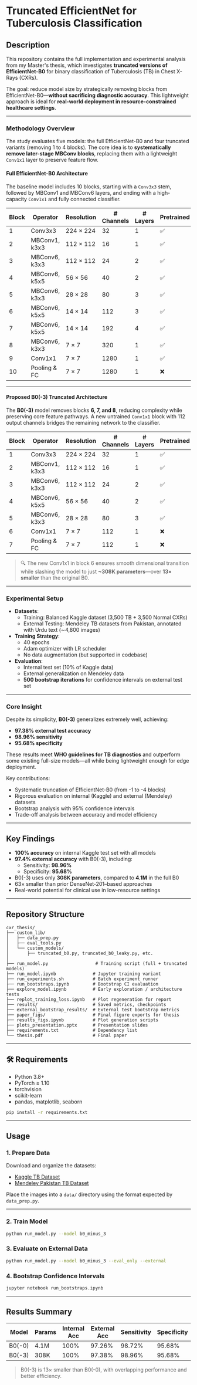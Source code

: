 # Truncated EfficientNet for Tuberculosis Classification

## Description

This repository contains the full implementation and experimental analysis from my Master's thesis, which investigates **truncated versions of EfficientNet-B0** for binary classification of Tuberculosis (TB) in Chest X-Rays (CXRs).

The goal: reduce model size by strategically removing blocks from EfficientNet-B0—**without sacrificing diagnostic accuracy**. This lightweight approach is ideal for **real-world deployment in resource-constrained healthcare settings**.

---

### Methodology Overview

The study evaluates five models: the full EfficientNet-B0 and four truncated variants (removing 1 to 4 blocks). The core idea is to **systematically remove later-stage MBConv blocks**, replacing them with a lightweight `Conv1x1` layer to preserve feature flow.

#### Full EfficientNet-B0 Architecture

The baseline model includes 10 blocks, starting with a `Conv3x3` stem, followed by MBConv1 and MBConv6 layers, and ending with a high-capacity `Conv1x1` and fully connected classifier.

| Block | Operator         | Resolution     | # Channels | # Layers | Pretrained |
|-------|------------------|----------------|------------|-----------|------------|
| 1     | Conv3x3          | 224 × 224      | 32         | 1         | ✅          |
| 2     | MBConv1, k3x3    | 112 × 112      | 16         | 1         | ✅          |
| 3     | MBConv6, k3x3    | 112 × 112      | 24         | 2         | ✅          |
| 4     | MBConv6, k5x5    | 56 × 56        | 40         | 2         | ✅          |
| 5     | MBConv6, k3x3    | 28 × 28        | 80         | 3         | ✅          |
| 6     | MBConv6, k5x5    | 14 × 14        | 112        | 3         | ✅          |
| 7     | MBConv6, k5x5    | 14 × 14        | 192        | 4         | ✅          |
| 8     | MBConv6, k3x3    | 7 × 7          | 320        | 1         | ✅          |
| 9     | Conv1x1          | 7 × 7          | 1280       | 1         | ✅          |
| 10    | Pooling & FC     | 7 × 7          | 1280       | 1         | ❌          |

---

#### Proposed B0(-3) Truncated Architecture

The **B0(-3)** model removes blocks **6, 7, and 8**, reducing complexity while preserving core feature pathways. A new untrained `Conv1x1` block with 112 output channels bridges the remaining network to the classifier.

| Block | Operator         | Resolution     | # Channels | # Layers | Pretrained |
|-------|------------------|----------------|------------|-----------|------------|
| 1     | Conv3x3          | 224 × 224      | 32         | 1         | ✅          |
| 2     | MBConv1, k3x3    | 112 × 112      | 16         | 1         | ✅          |
| 3     | MBConv6, k3x3    | 112 × 112      | 24         | 2         | ✅          |
| 4     | MBConv6, k5x5    | 56 × 56        | 40         | 2         | ✅          |
| 5     | MBConv6, k3x3    | 28 × 28        | 80         | 3         | ✅          |
| 6     | Conv1x1          | 7 × 7          | 112        | 1         | ❌          |
| 7     | Pooling & FC     | 7 × 7          | 112        | 1         | ❌          |

> 🔍 The new Conv1x1 in block 6 ensures smooth dimensional transition while slashing the model to just **~308K parameters**—over **13× smaller** than the original B0.

---

###  Experimental Setup

- **Datasets**: 
  - Training: Balanced Kaggle dataset (3,500 TB + 3,500 Normal CXRs)
  - External Testing: Mendeley TB datasets from Pakistan, annotated with Urdu text (∼4,800 images)
- **Training Strategy**:
  - 40 epochs
  - Adam optimizer with LR scheduler
  - No data augmentation (but supported in codebase)
- **Evaluation**:
  - Internal test set (10% of Kaggle data)
  - External generalization on Mendeley data
  - **500 bootstrap iterations** for confidence intervals on external test set

---

### Core Insight

Despite its simplicity, **B0(-3)** generalizes extremely well, achieving:
- **97.38% external test accuracy**
- **98.96% sensitivity**
- **95.68% specificity**

These results meet **WHO guidelines for TB diagnostics** and outperform some existing full-size models—all while being lightweight enough for edge deployment.


Key contributions:
- Systematic truncation of EfficientNet-B0 (from -1 to -4 blocks)
- Rigorous evaluation on internal (Kaggle) and external (Mendeley) datasets
- Bootstrap analysis with 95% confidence intervals
- Trade-off analysis between accuracy and model efficiency

---

## Key Findings

- **100% accuracy** on internal Kaggle test set with all models
- **97.4% external accuracy** with B0(-3), including:
  - Sensitivity: **98.96%**
  - Specificity: **95.68%**
- B0(-3) uses only **308K parameters**, compared to **4.1M** in the full B0
- 63× smaller than prior DenseNet-201–based approaches
- Real-world potential for clinical use in low-resource settings

---

## Repository Structure

```
cxr_thesis/
├── custom_lib/
│   ├── data_prep.py
│   ├── eval_tools.py
│   └── custom_models/
│       ├── truncated_b0.py, truncated_b0_leaky.py, etc.
│
├── run_model.py                  # Training script (full + truncated models)
├── run_model.ipynb              # Jupyter training variant
├── run_experiments.sh           # Batch experiment runner
├── run_bootstraps.ipynb         # Bootstrap CI evaluation
├── explore_model.ipynb          # Early exploration / architecture tests
├── replot_training_loss.ipynb   # Plot regeneration for report
├── results/                     # Saved metrics, checkpoints
├── external_bootstrap_results/  # External test bootstrap metrics
├── paper_figs/                  # Final figure exports for thesis
├── results_figs.ipynb           # Plot generation scripts
├── plots_presentation.pptx      # Presentation slides
├── requirements.txt             # Dependency list
└── thesis.pdf                   # Final paper
```

---

## 🛠️ Requirements

- Python 3.8+
- PyTorch ≥ 1.10
- torchvision
- scikit-learn
- pandas, matplotlib, seaborn

```bash
pip install -r requirements.txt
```

---

## Usage

### 1. Prepare Data
Download and organize the datasets:
- [Kaggle TB Dataset](https://www.kaggle.com/datasets/tawsifurrahman/tuberculosis-tb-chest-xray-dataset)
- [Mendeley Pakistan TB Dataset](https://data.mendeley.com/datasets/jctsfj2sfn/1)

Place the images into a `data/` directory using the format expected by `data_prep.py`.

---

### 2. Train Model
```bash
python run_model.py --model b0_minus_3
```

### 3. Evaluate on External Data
```bash
python run_model.py --model b0_minus_3 --eval_only --external
```

### 4. Bootstrap Confidence Intervals
```bash
jupyter notebook run_bootstraps.ipynb
```

---

## Results Summary

| Model     | Params | Internal Acc | External Acc | Sensitivity | Specificity |
|-----------|--------|--------------|--------------|-------------|-------------|
| B0(-0)    | 4.1M   | 100%         | 97.26%       | 98.72%      | 95.68%      |
| B0(-3)    | 308K   | 100%         | 97.38%       | 98.96%      | 95.68%      |

> B0(-3) is 13× smaller than B0(-0), with overlapping performance and better efficiency.



